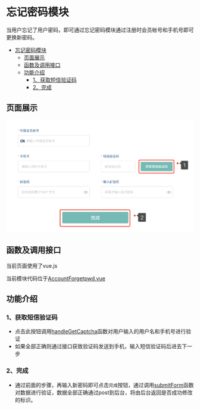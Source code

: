 # 忘记密码模块
当用户忘记了用户密码，即可通过忘记密码模块通过注册时会员帐号和手机号即可更换新密码。

<!-- TOC -->

- [忘记密码模块](#忘记密码模块)
  - [页面展示](#页面展示)
  - [函数及调用接口](#函数及调用接口)
  - [功能介绍](#功能介绍)
    - [1、获取短信验证码](#1获取短信验证码)
    - [2、完成](#2完成)

<!-- /TOC -->

## 页面展示
![image](./images/forgetpwd.png)

## 函数及调用接口
当前页面使用了vue.js

当前模块代码位于[AccountForgetpwd.vue](https://gitlab.kyani.cn/kyani-inc/kyani-shop-pc/blob/master/src/views/account/AccountForgetpwd.vue)


## 功能介绍

### 1、获取短信验证码 
  - 点击此按钮调用[handleGetCaptcha](https://gitlab.kyani.cn/kyani-inc/kyani-shop-pc/blob/master/src/views/account/AccountForgetpwd.vue#L191)函数对用户输入的用户名和手机号进行验证
  - 如果全部正确则通过接口获致验证码发送到手机，输入短信验证码后进去下一步

### 2、完成
  - 通过前面的步骤，再输入新密码即可点击`完成`按钮，通过调用[submitForm](https://gitlab.kyani.cn/kyani-inc/kyani-shop-pc/blob/master/src/views/account/AccountForgetpwd.vue#L144)函数对数据进行验证，数据全部正确通过post到后台，将由后台返回是否成功修改的标识。